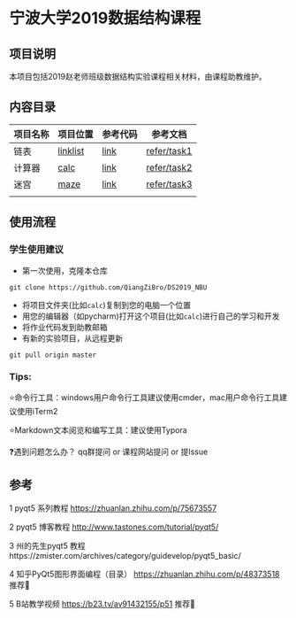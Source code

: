# 宁波大学2019数据结构课程



## 项目说明
本项目包括2019赵老师班级数据结构实验课程相关材料，由课程助教维护。



## 内容目录

| 项目名称     | 项目位置                                                     | 参考代码                                                     | 参考文档                   |
| ------------ | ------------------------------------------------------------ | ------------------------------------------------------------ | -------------------------- |
| 链表     | [linklist](./task1-linklist) | [link](task1-linklist/main.py) | [refer/task1](refer/task1-linklist) |
| 计算器 | [calc](./task2-calc/) | [link](./task2-calc/main.py) | [refer/task2](./refer/task2-calc/) |
| 迷宫 | [maze](task3-maze) | [link](task3-maze/main.py) | [refer/task3](refer/task3-maze) |
| | | | |



## 使用流程

### 学生使用建议

- 第一次使用，克隆本仓库

```
git clone https://github.com/QiangZiBro/DS2019_NBU
```
- 将项目文件夹(比如`calc`)复制到您的电脑一个位置 
- 用您的编辑器（如pycharm)打开这个项目(比如`calc`)进行自己的学习和开发 
- 将作业代码发到助教邮箱
- 有新的实验项目，从远程更新

```
git pull origin master
```

### Tips:

:star:命令行工具：windows用户命令行工具建议使用cmder，mac用户命令行工具建议使用iTerm2

:star:Markdown文本阅览和编写工具：建议使用Typora

:question:遇到问题怎么办？ qq群提问 or 课程网站提问 or 提Issue



## 参考

1 pyqt5 系列教程 https://zhuanlan.zhihu.com/p/75673557

2 pyqt5 博客教程 http://www.tastones.com/tutorial/pyqt5/

3 州的先生pyqt5 教程https://zmister.com/archives/category/guidevelop/pyqt5_basic/

4 知乎PyQt5图形界面编程（目录） https://zhuanlan.zhihu.com/p/48373518  推荐:star2:

5 B站教学视频 https://b23.tv/av91432155/p51 推荐:star2: